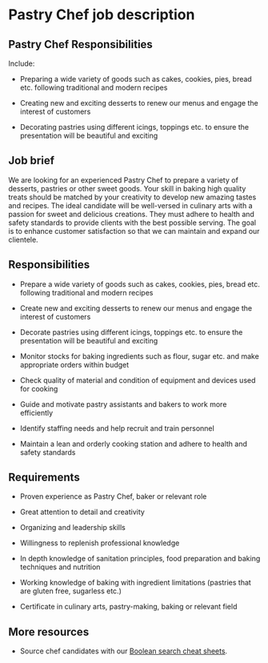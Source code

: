 # Pastry Chef job description


## Pastry Chef Responsibilities

Include:

* Preparing a wide variety of goods such as cakes, cookies, pies, bread etc. following traditional and modern recipes

* Creating new and exciting desserts to renew our menus and engage the interest of customers

* Decorating pastries using different icings, toppings etc. to ensure the presentation will be beautiful and exciting


## Job brief

We are looking for an experienced Pastry Chef to prepare a variety of desserts, pastries or other sweet goods. Your skill in baking high quality treats should be matched by your creativity to develop new amazing tastes and recipes.
The ideal candidate will be well-versed in culinary arts with a passion for sweet and delicious creations. They must adhere to health and safety standards to provide clients with the best possible serving.
The goal is to enhance customer satisfaction so that we can maintain and expand our clientele.


## Responsibilities

* Prepare a wide variety of goods such as cakes, cookies, pies, bread etc. following traditional and modern recipes

* Create new and exciting desserts to renew our menus and engage the interest of customers

* Decorate pastries using different icings, toppings etc. to ensure the presentation will be beautiful and exciting

* Monitor stocks for baking ingredients such as flour, sugar etc. and make appropriate orders within budget

* Check quality of material and condition of equipment and devices used for cooking

* Guide and motivate pastry assistants and bakers to work more efficiently

* Identify staffing needs and help recruit and train personnel

* Maintain a lean and orderly cooking station and adhere to health and safety standards


## Requirements

* Proven experience as Pastry Chef, baker or relevant role

* Great attention to detail and creativity

* Organizing and leadership skills

* Willingness to replenish professional knowledge

* In depth knowledge of sanitation principles, food preparation and baking techniques and nutrition

* Working knowledge of baking with ingredient limitations (pastries that are gluten free, sugarless etc.)

* Certificate in culinary arts, pastry-making, baking or relevant field

## More resources
* Source chef candidates with our <a href="https://resources.workable.com/find-chef-boolean-search-strings">Boolean search cheat sheets</a>.
